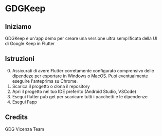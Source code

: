 # GDGKeep

## Iniziamo

GDGKeep è un'app demo per creare una versione ultra semplificata della UI di Google Keep in Flutter

## Istruzioni

0) Assicurati di avere Flutter corretamente configurato comprensivo delle dipendeze per esportare in Windows o MacOS. Puoi eventualmente eseguire l'anteprima su Chrome.
1) Scarica il progetto o clona il repository
2) Apri il progetto nel tuo IDE preferito (Android Studio, VSCode)
3) Esegui flutter pub get per scaricare tutti i pacchetti e le dipendenze
4) Esegui l'app

## Credits

GDG Vicenza Team

